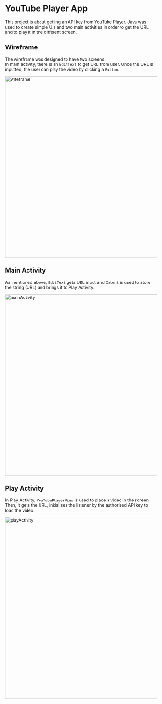 # YouTube Player App

This project is about getting an API key from YouTube Player. Java was used to create simple UIs and two main activities in order to get the URL and to play it in the different screen.

## Wireframe

The wireframe was designed to have two screens. </br>
In main activity, there is an `EditText` to get URL from user. Once the URL is inputted, the user can play the video by clicking a `Button`.

<img width="600" alt="wifeframe" src="https://user-images.githubusercontent.com/57608628/148474835-d634f6df-8e75-48f8-ba06-4c827241cc56.png">

## Main Activity

As mentioned above, `EditText` gets URL input and `Intent` is used to store the string (URL) and brings it to Play Activity.

<img width="600" alt="mainActivity" src="https://user-images.githubusercontent.com/57608628/148475830-e4d4d6db-8390-4e1d-b946-d26c3ca8d9bf.png">

## Play Activity

In Play Activity, `YouTubePlayerView` is used to place a video in the screen. Then, it gets the URL, initialises the listener by the authorised API key to load the video.

<img width="600" alt="playActivity" src="https://user-images.githubusercontent.com/57608628/148476092-8f9f8952-1beb-4360-a7ba-2ae04df9acaf.png">
